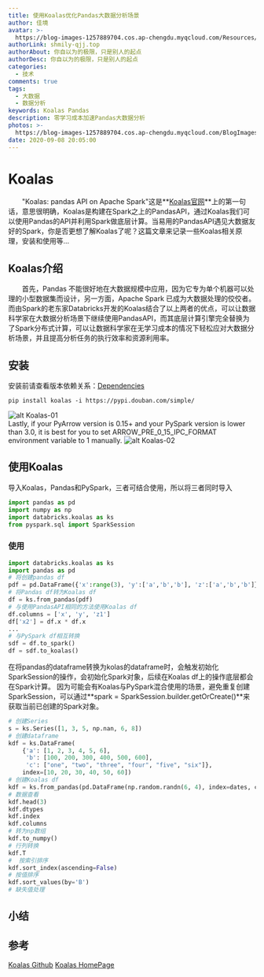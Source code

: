 ```yaml
---
title: 使用Koalas优化Pandas大数据分析场景
author: 佳境
avatar: >-
  https://blog-images-1257889704.cos.ap-chengdu.myqcloud.com/Resources/img/custom/avatar.jpg
authorLink: shmily-qjj.top
authorAbout: 你自以为的极限，只是别人的起点
authorDesc: 你自以为的极限，只是别人的起点
categories:
  - 技术
comments: true
tags:
  - 大数据
  - 数据分析
keywords: Koalas Pandas
description: 零学习成本加速Pandas大数据分析
photos: >-
  https://blog-images-1257889704.cos.ap-chengdu.myqcloud.com/BlogImages/Spark/Koalas/Koalas-cover.png
date: 2020-09-08 20:05:00
---
```

# Koalas
&emsp;&emsp;"Koalas: pandas API on Apache Spark"这是**[Koalas官网](https://koalas.readthedocs.io/en/latest/)**上的第一句话，意思很明确，Koalas是构建在Spark之上的PandasAPI，通过Koalas我们可以使用Pandas的API并利用Spark做底层计算。当易用的PandasAPI遇见大数据友好的Spark，你是否更想了解Koalas了呢？这篇文章来记录一些Koalas相关原理，安装和使用等...

## Koalas介绍
&emsp;&emsp;首先，Pandas 不能很好地在大数据规模中应用，因为它专为单个机器可以处理的小型数据集而设计，另一方面，Apache Spark 已成为大数据处理的佼佼者。而由Spark的老东家Databricks开发的Koalas结合了以上两者的优点，可以让数据科学家在大数据分析场景下继续使用PandasAPI，而其底层计算引擎完全替换为了Spark分布式计算，可以让数据科学家在无学习成本的情况下轻松应对大数据分析场景，并且提高分析任务的执行效率和资源利用率。

## 安装
安装前请查看版本依赖关系：[Dependencies](https://koalas.readthedocs.io/en/latest/getting_started/install.html#dependencies)
```shell
pip install koalas -i https://pypi.douban.com/simple/
```
![alt Koalas-01](https://blog-images-1257889704.cos.ap-chengdu.myqcloud.com/BlogImages/Spark/Koalas/Koalas-01.png)   
Lastly, if your PyArrow version is 0.15+ and your PySpark version is lower than 3.0, it is best for you to set ARROW_PRE_0_15_IPC_FORMAT environment variable to 1 manually.
![alt Koalas-02](https://blog-images-1257889704.cos.ap-chengdu.myqcloud.com/BlogImages/Spark/Koalas/Koalas-02.jpg)   

## 使用Koalas
导入Koalas，Pandas和PySpark，三者可结合使用，所以将三者同时导入
```python
import pandas as pd
import numpy as np
import databricks.koalas as ks
from pyspark.sql import SparkSession
```

### 使用
```python
import databricks.koalas as ks
import pandas as pd
# 将创建pandas df
pdf = pd.DataFrame({'x':range(3), 'y':['a','b','b'], 'z':['a','b','b']})
# 将Pandas df转为Koalas df
df = ks.from_pandas(pdf)
# 与使用PandasAPI相同的方法使用Koalas df
df.columns = ['x', 'y', 'z1']
df['x2'] = df.x * df.x
...
# 与PySpark df相互转换
sdf = df.to_spark()
df = sdf.to_koalas()
```
在将pandas的dataframe转换为kolas的dataframe时，会触发初始化SparkSession的操作，会初始化Spark对象，后续在Koalas df上的操作底层都会在Spark计算。
因为可能会有Koalas与PySpark混合使用的场景，避免重复创建SparkSession，可以通过**spark = SparkSession.builder.getOrCreate()**来获取当前已创建的Spark对象。

```python
# 创建Series
s = ks.Series([1, 3, 5, np.nan, 6, 8])  
# 创建dataframe
kdf = ks.DataFrame(
    {'a': [1, 2, 3, 4, 5, 6],
     'b': [100, 200, 300, 400, 500, 600],
     'c': ["one", "two", "three", "four", "five", "six"]},
    index=[10, 20, 30, 40, 50, 60])
# 创建Koalas df
kdf = ks.from_pandas(pd.DataFrame(np.random.randn(6, 4), index=dates, columns=list('ABCD')))
# 数据查看
kdf.head(3)
kdf.dtypes
kdf.index 
kdf.columns
# 转为np数组
kdf.to_numpy()
# 行列转换
kdf.T
#  按索引排序
kdf.sort_index(ascending=False)
# 按值排序
kdf.sort_values(by='B')
# 缺失值处理

```


## 小结  


## 参考 
[Koalas Github](https://github.com/databricks/koalas)
[Koalas HomePage](https://koalas.readthedocs.io/en/latest/)